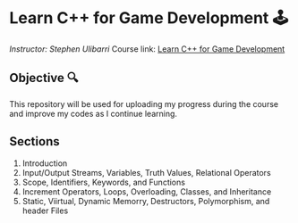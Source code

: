 # Learn C++ for Game Development 🕹️
*Instructor: Stephen Ulibarri*
Course link: [Learn C++ for Game Development](https://www.udemy.com/course/learn-cpp-for-ue4-unit-1/)

## Objective 🔍
This repository will be used for uploading my progress during the course and improve my codes as I continue learning.

## Sections
1. Introduction
2. Input/Output Streams, Variables, Truth Values, Relational Operators
3. Scope, Identifiers, Keywords, and Functions
4. Increment Operators, Loops, Overloading, Classes, and Inheritance
5. Static, Viirtual, Dynamic Memorry, Destructors, Polymorphism, and header Files
